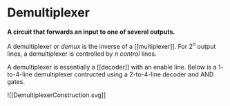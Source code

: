 # Demultiplexer
**A circuit that forwards an input to one of several outputs.**

A demultiplexer or *demux* is the inverse of a [[multiplexer]]. For $2^n$ output lines, a demultiplexer is controlled by $n$ *control* lines.

A demultiplexer is essentially a [[decoder]] with an enable line. Below is a $1$-to-$4$-line demultiplexer contructed using a $2$-to-$4$-line decoder and AND gates.

![[DemultiplexerConstruction.svg]]